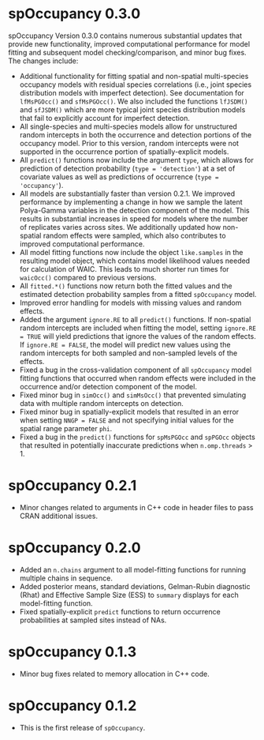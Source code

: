 # spOccupancy 0.3.0

spOccupancy Version 0.3.0 contains numerous substantial updates that provide new functionality, improved computational performance for model fitting and subsequent model checking/comparison, and minor bug fixes. The changes include: 

+ Additional functionality for fitting spatial and non-spatial multi-species occupancy models with residual species correlations (i.e., joint species distribution models with imperfect detection). See documentation for `lfMsPGOcc()` and `sfMsPGOcc()`. We also included the functions `lfJSDM()` and `sfJSDM()` which are more typical joint species distribution models that fail to explicitly account for imperfect detection.
+ All single-species and multi-species models allow for unstructured random intercepts in both the occurrence and detection portions of the occupancy model. Prior to this version, random intercepts were not supported in the occurrence portion of spatially-explicit models. 
+ All `predict()` functions now include the argument `type`, which allows for prediction of detection probability (`type = 'detection'`) at a set of covariate values as well as predictions of occurrence (`type = 'occupancy'`). 
+ All models are substantially faster than version 0.2.1. We improved performance by implementing a change in how we sample the latent Polya-Gamma variables in the detection component of the model. This results in substantial increases in speed for models where the number of replicates varies across sites. We additionally updated how non-spatial random effects were sampled, which also contributes to improved computational performance.
+ All model fitting functions now include the object `like.samples` in the resulting model object, which contains model likelihood values needed for calculation of WAIC. This leads to much shorter run times for `waicOcc()` compared to previous versions.
+ All `fitted.*()` functions now return both the fitted values and the estimated detection probability samples from a fitted `spOccupancy` model. 
+ Improved error handling for models with missing values and random effects.
+ Added the argument `ignore.RE` to all `predict()` functions. If non-spatial random intercepts are included when fitting the model, setting `ignore.RE = TRUE` will yield predictions that ignore the values of the random effects. If `ignore.RE = FALSE`, the model will predict new values using the random intercepts for both sampled and non-sampled levels of the effects.  
+ Fixed a bug in the cross-validation component of all `spOccupancy` model fitting functions that occurred when random effects were included in the occurrence and/or detection component of the model.
+ Fixed minor bug in `simOcc()` and `simMsOcc()` that prevented simulating data with multiple random intercepts on detection. 
+ Fixed minor bug in spatially-explicit models that resulted in an error when setting `NNGP = FALSE` and not specifying initial values for the spatial range parameter `phi`. 
+ Fixed a bug in the `predict()` functions for `spMsPGOcc` and `spPGOcc` objects that resulted in potentially inaccurate predictions when `n.omp.threads` > 1. 

# spOccupancy 0.2.1

+ Minor changes related to arguments in C++ code in header files to pass CRAN additional issues.

# spOccupancy 0.2.0

+ Added an `n.chains` argument to all model-fitting functions for running multiple chains in sequence.
+ Added posterior means, standard deviations, Gelman-Rubin diagnostic (Rhat) and Effective Sample Size (ESS) to `summary` displays for each model-fitting function.
+ Fixed spatially-explicit `predict` functions to return occurrence probabilities at sampled sites instead of NAs.

# spOccupancy 0.1.3

+ Minor bug fixes related to memory allocation in C++ code.

# spOccupancy 0.1.2

* This is the first release of `spOccupancy`.
